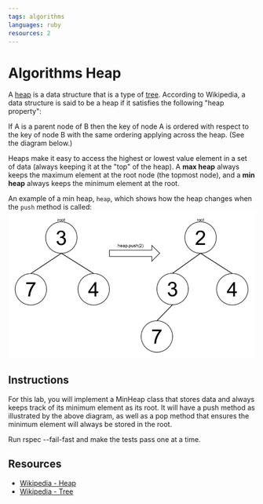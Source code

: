 ```yaml
---
tags: algorithms
languages: ruby
resources: 2
---
```

# Algorithms Heap

A [heap](http://en.wikipedia.org/wiki/Heap_%28data_structure%29) is a data structure that is a type of [tree](http://en.wikipedia.org/wiki/Tree_%28data_structure%29). According to Wikipedia, a data structure is said to be a heap if it satisfies the following "heap property":

  If A is a parent node of B then the key of node A is ordered with respect to the key of node B with the same ordering applying across the heap. (See the diagram below.)

Heaps make it easy to access the highest or lowest value element in a set of data (always keeping it at the "top" of the heap). A **max heap** always keeps the maximum element at the root node (the topmost node), and a **min heap** always keeps the minimum element at the root.

An example of a min heap, `heap`, which shows how the heap changes when the `push` method is called:
![Min Heap](heap.png)


## Instructions

For this lab, you will implement a MinHeap class that stores data and always keeps track of its minimum element as its root. It will have a push method as illustrated by the above diagram, as well as a pop method that ensures the minimum element will always be stored in the root.

Run rspec --fail-fast and make the tests pass one at a time.


## Resources

- [Wikipedia - Heap](http://en.wikipedia.org/wiki/Heap_%28data_structure%29)
- [Wikipedia - Tree](http://en.wikipedia.org/wiki/Tree_%28data_structure%29)
